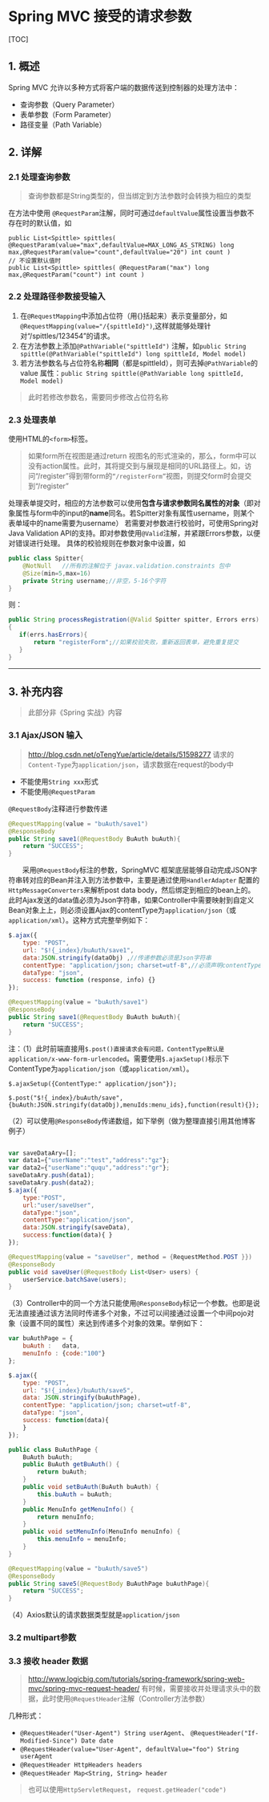 # Spring MVC 接受的请求参数
[TOC]
## 1. 概述
 Spring MVC 允许以多种方式将客户端的数据传送到控制器的处理方法中：
- 查询参数（Query Parameter）
- 表单参数（Form Parameter）
- 路径变量（Path Variable）
## 2. 详解
### 2.1 处理查询参数
> 查询参数都是String类型的，但当绑定到方法参数时会转换为相应的类型

在方法中使用 `@RequestParam`注解，同时可通过`defaultValue`属性设置当参数不存在时的默认值，如
```
public List<Spittle> spittles( @RequestParam(value="max",defaultValue=MAX_LONG_AS_STRING) long max,@RequestParam(value="count",defaultValue="20") int count )
// 不设置默认值时
public List<Spittle> spittles( @RequestParam("max") long max,@RequestParam("count") int count )
```
### 2.2 处理路径参数接受输入
1. 在`@RequestMapping`中添加占位符（用{}括起来）表示变量部分，如 `@RequestMapping(value="/{spittleId}")`,这样就能够处理针对“/spittles/123454”的请求。
2. 在方法参数上添加`@PathVariable("spittleId")` 注解，如`public String spittle(@PathVariable("spittleId") long spittleId, Model model)`
3. 若方法参数名与占位符名称**相同**（都是spittleId），则可去掉`@PathVariable`的 value 属性：`public String spittle(@PathVariable long spittleId, Model model)`
> 此时若修改参数名，需要同步修改占位符名称

### 2.3 处理表单
使用HTML的`<form>`标签。
> 如果form所在视图是通过return 视图名的形式渲染的，那么，form中可以没有action属性。此时，其将提交到与展现是相同的URL路径上。如，访问“/register”得到带form的`“/registerForm”`视图，则提交form时会提交到“/register”

处理表单提交时，相应的方法参数可以使用**包含与请求参数同名属性的对象**（即对象属性与form中的input的**name**同名。若Spitter对象有属性username，则某个表单域中的name需要为username）
若需要对参数进行校验时，可使用Spring对Java Validation API的支持。即对参数使用`@Valid`注解，并紧跟Errors参数，以便对错误进行处理。
具体的校验规则在参数对象中设置，如
```java
public class Spitter{
    @NotNull   //所有的注解位于 javax.validation.constraints 包中
    @Size(min=5,max=16)
    private String username;//非空，5-16个字符
}
```
则：
```java
public String processRegistration(@Valid Spitter spitter, Errors errs)
{
   if(errs.hasErrors){
       return "registerForm";//如果校验失败，重新返回表单，避免重复提交
   }
}
```
---
## 3. 补充内容 
> 此部分非《Spring 实战》内容
### 3.1 Ajax/JSON 输入
>http://blog.csdn.net/oTengYue/article/details/51598277
请求的`Content-Type`为`application/json`，请求数据在request的body中
- 不能使用`String xxx`形式
- 不能使用`@RequestParam`

`@RequestBody`注释进行参数传递

```java
@RequestMapping(value = "buAuth/save1")
@ResponseBody
public String save1(@RequestBody BuAuth buAuth){
    return "SUCCESS";
}
```

　　采用`@RequestBody`标注的参数，SpringMVC 框架底层能够自动完成JSON字符串转对应的Bean并注入到方法参数中，主要是通过使用`HandlerAdapter` 配置的`HttpMessageConverters`来解析post data body，然后绑定到相应的bean上的。此时Ajax发送的data值必须为Json字符串，如果Controller中需要映射到自定义Bean对象上上，则必须设置Ajax的contentType为`application/json`（或`application/xml`）。这种方式完整举例如下：

```javascript
$.ajax({
    type: "POST",
    url: "$!{_index}/buAuth/save1",
    data:JSON.stringify(dataObj) ,//传递参数必须是Json字符串
    contentType: "application/json; charset=utf-8",//必须声明contentType为application/json,否则后台使用@RequestBody标注的话无法解析参数
    dataType: "json",
    success: function (response, info) {}
});
```

```java
@RequestMapping(value = "buAuth/save1")
@ResponseBody
public String save1(@RequestBody BuAuth buAuth){
    return "SUCCESS";
}
```

注：（1）此时前端直接用`$.post()直接请求会有问题，ContentType默认是application/x-www-form-urlencoded`。需要使用`$.ajaxSetup()`标示下ContentType为`application/json`（或`application/xml`）。
```
$.ajaxSetup({ContentType:" application/json"});

$.post("$!{_index}/buAuth/save",{buAuth:JSON.stringify(dataObj),menuIds:menu_ids},function(result){});
```

（2）可以使用`@ResponseBody`传递数组，如下举例（做为整理直接引用其他博客例子）

```javascript

var saveDataAry=[];
var data1={"userName":"test","address":"gz"};
var data2={"userName":"ququ","address":"gr"};
saveDataAry.push(data1);
saveDataAry.push(data2);
$.ajax({
    type:"POST",
    url:"user/saveUser",
    dataType:"json",
    contentType:"application/json",
    data:JSON.stringify(saveData),
    success:function(data){ }
});
```


```java
@RequestMapping(value = "saveUser", method = {RequestMethod.POST }}) 
@ResponseBody  
public void saveUser(@RequestBody List<User> users) { 
    userService.batchSave(users); 
}
```
（3）Controller中的同一个方法只能使用`@ResponseBody`标记一个参数。也即是说无法直接通过该方法同时传递多个对象，不过可以间接通过设置一个中间pojo对象（设置不同的属性）来达到传递多个对象的效果。举例如下：
```javascript
var buAuthPage = {
    buAuth :   data,
    menuInfo : {code:"100"}
};

$.ajax({
    type: "POST",
    url: "$!{_index}/buAuth/save5",
    data: JSON.stringify(buAuthPage),
    contentType: "application/json; charset=utf-8",
    dataType: "json",
    success: function(data){
    }
});
```

```java
public class BuAuthPage {
    BuAuth buAuth;
    public BuAuth getBuAuth() {
        return buAuth;
    }
    public void setBuAuth(BuAuth buAuth) {
        this.buAuth = buAuth;
    }
    public MenuInfo getMenuInfo() {
        return menuInfo;
    }
    public void setMenuInfo(MenuInfo menuInfo) {
        this.menuInfo = menuInfo;
    }
}

@RequestMapping(value = "buAuth/save5")
@ResponseBody
public String save5(@RequestBody BuAuthPage buAuthPage){
    return "SUCCESS";
}
```
（4）Axios默认的请求数据类型就是`application/json`



### 3.2 multipart参数


### 3.3 接收 header 数据
>http://www.logicbig.com/tutorials/spring-framework/spring-web-mvc/spring-mvc-request-header/
有时候，需要接收并处理请求头中的数据，此时使用`@RequestHeader`注解（Controller方法参数）

几种形式：
- `@RequestHeader("User-Agent") String userAgent`、 `@RequestHeader("If-Modified-Since") Date date`
- `@RequestHeader(value="User-Agent", defaultValue="foo") String userAgent`
- `@RequestHeader HttpHeaders headers`
- `@RequestHeader Map<String, String> header`

>也可以使用`HttpServletRequest`，  `request.getHeader("code")`

